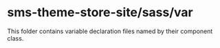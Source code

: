 # sms-theme-store-site/sass/var

This folder contains variable declaration files named by their component class.
